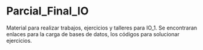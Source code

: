 # Parcial_Final_IO
Material para realizar trabajos, ejercicios y talleres para IO_1. Se encontraran enlaces para la carga de bases de datos, los códigos para solucionar ejercicios.
